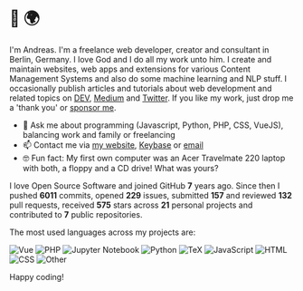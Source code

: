 # 👋 🌍

I'm Andreas. I'm a freelance web developer, creator and consultant in Berlin, Germany. I love God and I do all my work unto him. I create and maintain websites, web apps and extensions for various Content Management Systems and also do some machine learning and NLP stuff. I occasionally publish articles and tutorials about web development and related topics on [DEV](https://dev.to/devmount), [Medium](https://medium.com/@devmount) and [Twitter](https://twitter.com/devmount). If you like my work, just drop me a 'thank you' or [sponsor me](https://github.com/sponsors/devmount).

- 💬 Ask me about programming (Javascript, Python, PHP, CSS, VueJS), balancing work and family or freelancing
- 📫 Contact me via [my website](https://devmount.de/en#contact), [Keybase](https://keybase.io/devmount) or [email](mailto:hello@devmount.de)
- 🤓 Fun fact: My first own computer was an Acer Travelmate 220 laptop with both, a floppy and a CD drive! What was yours?

I love Open Source Software and joined GitHub **7** years ago. Since then I pushed **6011** commits, opened **229** issues, submitted **157** and reviewed **132** pull requests, received **575** stars across **21** personal projects and contributed to **7** public repositories.

The most used languages across my projects are:

![Vue](https://img.shields.io/static/v1?style=flat-square&label=Vue&color=555&labelColor=%2341b883&message=30.9%25)
![PHP](https://img.shields.io/static/v1?style=flat-square&label=PHP&color=555&labelColor=%234F5D95&message=28.8%25)
![Jupyter Notebook](https://img.shields.io/static/v1?style=flat-square&label=Jupyter%20Notebook&color=555&labelColor=%23DA5B0B&message=14.3%25)
![Python](https://img.shields.io/static/v1?style=flat-square&label=Python&color=555&labelColor=%233572A5&message=11%25)
![TeX](https://img.shields.io/static/v1?style=flat-square&label=TeX&color=555&labelColor=%233D6117&message=4.7%25)
![JavaScript](https://img.shields.io/static/v1?style=flat-square&label=JavaScript&color=555&labelColor=%23f1e05a&message=4.2%25)
![HTML](https://img.shields.io/static/v1?style=flat-square&label=HTML&color=555&labelColor=%23e34c26&message=2%25)
![CSS](https://img.shields.io/static/v1?style=flat-square&label=CSS&color=555&labelColor=%23563d7c&message=1.5%25)
![Other](https://img.shields.io/static/v1?style=flat-square&label=Other&color=555&labelColor=%23ededed&message=2.3%25)

Happy coding!
